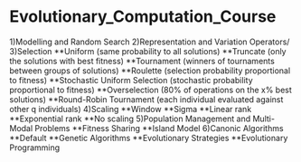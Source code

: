 # Evolutionary_Computation_Course

1)Modelling and Random Search 
2)Representation and Variation Operators/ 
3)Selection 
**Uniform (same probability to all solutions) 
**Truncate (only the solutions with best fitness) 
**Tournament (winners of tournaments between groups of solutions) 
**Roulette (selection probability proportional to fitness) 
**Stochastic Uniform Selection (stochastic probability proportional to fitness) 
**Overselection (80% of operations on the x% best solutions) 
**Round-Robin Tournament (each individual evaluated against other q individuals) 
4)Scaling 
**Window 
**Sigma 
**Linear rank
**Exponential rank 
**No scaling 
5)Population Management and Multi-Modal Problems 
**Fitness Sharing 
**Island Model 
6)Canonic Algorithms 
**Default
**Genetic Algorithms 
**Evolutionary Strategies 
**Evolutionary Programming
